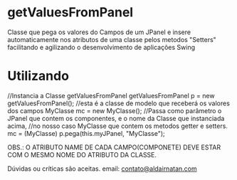 # getValuesFromPanel
Classe que pega os valores do Campos de um JPanel e insere automaticamente nos atributos de uma classe pelos metodos "Setters" facilitando e agilizando o desenvolvimento de aplicações Swing

# Utilizando

//Instancia a Classe getValuesFromPanel
getValuesFromPanel p = new getValuesFromPanel();
//esta é a classe de modelo que receberá os valores dos campos
MyClasse mc = new MyClasse();
//Passa como parâmetro o JPanel que contem os componentes, e o nome da Classe que instanciada acima, 
//no nosso caso MyClasse que contem os metodos getter e setters.
mc = (MyClasse) p.pega(this.myJPanel, "MyClasse");

OBS.: O ATRIBUTO NAME DE CADA CAMPO(COMPONETE) DEVE ESTAR COM O MESMO NOME DO ATRIBUTO DA CLASSE.

Dúvidas ou críticas são aceitas.
email: contato@aldairnatan.com
